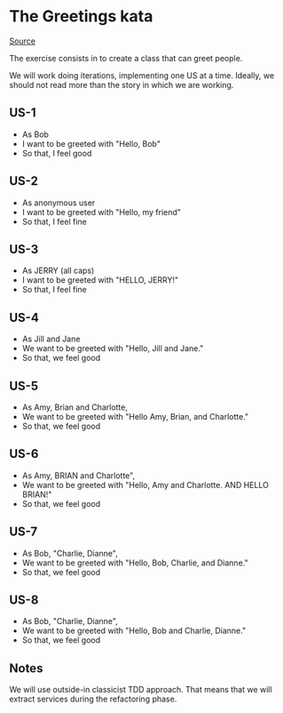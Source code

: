 # The Greetings kata

[Source](https://github.com/testdouble/contributing-tests/wiki/Greeting-Kata)

The exercise consists in to create a class that can greet people.

We will work doing iterations, implementing one US at a time. Ideally, we should not read more than the story in which we are working.

## US-1

* As Bob
* I want to be greeted with "Hello, Bob"
* So that, I feel good

## US-2

* As anonymous user
* I want to be greeted with "Hello, my friend" 
* So that, I feel fine

## US-3

* As JERRY (all caps) 
* I want to be greeted with "HELLO, JERRY!" 
* So that, I feel fine

## US-4

* As Jill and Jane 
* We want to be greeted with "Hello, Jill and Jane." 
* So that, we feel good

## US-5

* As Amy, Brian and Charlotte, 
* We want to be greeted with "Hello Amy, Brian, and Charlotte." 
* So that, we feel good

## US-6

* As Amy, BRIAN and Charlotte", 
* We want to be greeted with "Hello, Amy and Charlotte. AND HELLO BRIAN!" 
* So that, we feel good

## US-7

* As Bob, "Charlie, Dianne", 
* We want to be greeted with "Hello, Bob, Charlie, and Dianne." 
* So that, we feel good

## US-8

* As Bob, \"Charlie, Dianne\", 
* We want to be greeted with "Hello, Bob and Charlie, Dianne."
* So that, we feel good

## Notes

We will use outside-in classicist TDD approach. That means that we will extract services during the refactoring phase.
